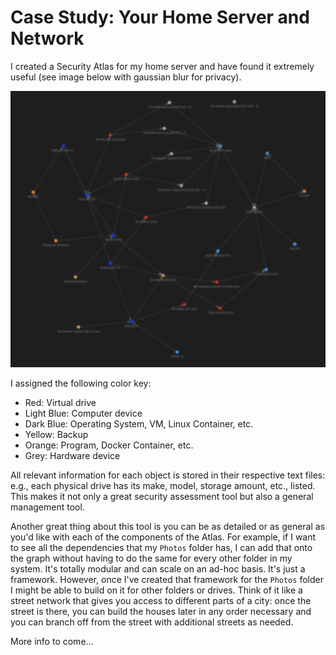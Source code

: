 # Case Study: Your Home Server and Network

I created a Security Atlas for my home server and have found it extremely useful (see image below with gaussian blur for privacy).

<p align="center">
<img src="_utilities/case-study-home-server.jpg" alt="map" title="map" />
</p>

I assigned the following color key:
- Red: Virtual drive
- Light Blue: Computer device
- Dark Blue: Operating System, VM, Linux Container, etc.
- Yellow: Backup
- Orange: Program, Docker Container, etc.
- Grey: Hardware device

All relevant information for each object is stored in their respective text files: e.g., each physical drive has its make, model, storage amount, etc., listed. This makes it not only a great security assessment tool but also a general management tool.

Another great thing about this tool is you can be as detailed or as general as you'd like with each of the components of the Atlas. For example, if I want to see all the dependencies that my `Photos` folder has, I can add that onto the graph without having to do the same for every other folder in my system. It's totally modular and can scale on an ad-hoc basis. It's just a framework. However, once I've created that framework for the `Photos` folder I might be able to build on it for other folders or drives. Think of it like a street network that gives you access to different parts of a city: once the street is there, you can build the houses later in any order necessary and you can branch off from the street with additional streets as needed.

More info to come...

